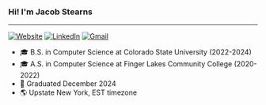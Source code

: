 ### Hi! I'm Jacob Stearns
---
[![Website](https://img.shields.io/badge/website-%230077B5.svg?style=for-the-badge)](https://notskm.github.io)
[![LinkedIn](https://img.shields.io/badge/linkedin-%230077B5.svg?style=for-the-badge)](https://linkedin.com/in/j-stearns)
[![Gmail](https://img.shields.io/badge/Gmail-D14836?style=for-the-badge&logo=gmail&logoColor=white)](mailto://Jacob.Stearns24+GHReadme@alumni.colostate.edu)

- 🎓 B.S. in Computer Science at Colorado State University (2022-2024)
- 🎓 A.S. in Computer Science at Finger Lakes Community College (2020-2022)
- 🎉 Graduated December 2024
- 🌎 Upstate New York, EST timezone
